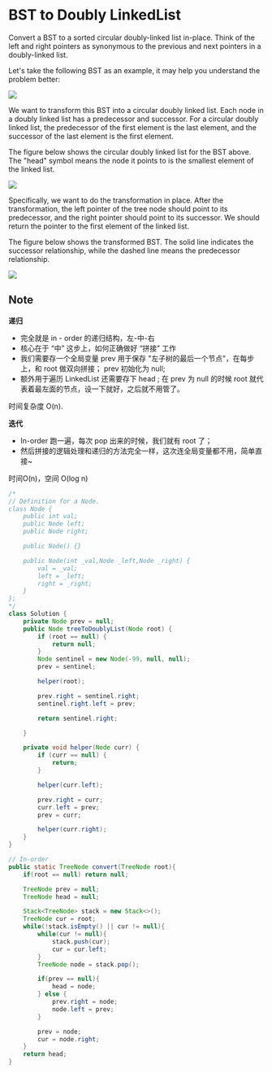 # BST to Doubly LinkedList

Convert a BST to a sorted circular doubly-linked list in-place. Think of the left and right pointers as synonymous to the previous and next pointers in a doubly-linked list.

Let's take the following BST as an example, it may help you understand the problem better:

![](https://assets.leetcode.com/uploads/2018/10/12/bstdlloriginalbst.png)

We want to transform this BST into a circular doubly linked list. Each node in a doubly linked list has a predecessor and successor. For a circular doubly linked list, the predecessor of the first element is the last element, and the successor of the last element is the first element.

The figure below shows the circular doubly linked list for the BST above. The "head" symbol means the node it points to is the smallest element of the linked list.

![](https://assets.leetcode.com/uploads/2018/10/12/bstdllreturndll.png)

Specifically, we want to do the transformation in place. After the transformation, the left pointer of the tree node should point to its predecessor, and the right pointer should point to its successor. We should return the pointer to the first element of the linked list.

The figure below shows the transformed BST. The solid line indicates the successor relationship, while the dashed line means the predecessor relationship.

![](https://assets.leetcode.com/uploads/2018/10/12/bstdllreturnbst.png)

## Note

**递归**

* 完全就是 in - order 的递归结构，左-中-右
* 核心在于 “中” 这步上，如何正确做好 “拼接” 工作
* 我们需要存一个全局变量 prev 用于保存 "左子树的最后一个节点"，在每步上，和 root 做双向拼接； prev 初始化为 null;
* 额外用于遍历 LinkedList 还需要存下 head ; 在 prev 为 null 的时候 root 就代表着最左面的节点，设一下就好，之后就不用管了。

时间复杂度 O(n).

**迭代**

* In-order 跑一遍，每次 pop 出来的时候，我们就有 root 了；
* 然后拼接的逻辑处理和递归的方法完全一样，这次连全局变量都不用，简单直接\~

时间O(n)，空间 O(log n)

```java
/*
// Definition for a Node.
class Node {
    public int val;
    public Node left;
    public Node right;

    public Node() {}

    public Node(int _val,Node _left,Node _right) {
        val = _val;
        left = _left;
        right = _right;
    }
};
*/
class Solution {
    private Node prev = null;
    public Node treeToDoublyList(Node root) {
        if (root == null) {
            return null;
        }
        Node sentinel = new Node(-99, null, null);
        prev = sentinel;

        helper(root);

        prev.right = sentinel.right;
        sentinel.right.left = prev;

        return sentinel.right;

    }

    private void helper(Node curr) {
        if (curr == null) {
            return;
        }

        helper(curr.left);

        prev.right = curr;
        curr.left = prev;
        prev = curr;

        helper(curr.right);
    }
}
```

```java
// In-order
public static TreeNode convert(TreeNode root){
    if(root == null) return null;

    TreeNode prev = null;
    TreeNode head = null;

    Stack<TreeNode> stack = new Stack<>();
    TreeNode cur = root;
    while(!stack.isEmpty() || cur != null){
        while(cur != null){
            stack.push(cur);
            cur = cur.left;
        }
        TreeNode node = stack.pop();

        if(prev == null){
            head = node;
        } else {
            prev.right = node;
            node.left = prev;
        }

        prev = node;
        cur = node.right;
    }
    return head;
}
```

